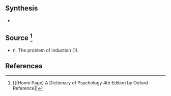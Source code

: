 ## Synthesis
- 
## Source [^1]
- n. The problem of induction (1).
## References

[^1]: [[(Home Page) A Dictionary of Psychology 4th Edition by Oxford Reference]]
